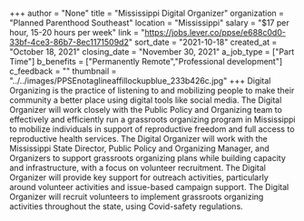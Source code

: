 +++
author = "None"
title = "Mississippi Digital Organizer"
organization = "Planned Parenthood Southeast"
location = "Mississippi"
salary = "$17 per hour, 15-20 hours per week"
link = "https://jobs.lever.co/ppse/e688c0d0-33bf-4ce3-86b7-8ec1171509d2"
sort_date = "2021-10-18"
created_at = "October 18, 2021"
closing_date = "November 30, 2021"
a_job_type = ["Part Time"]
b_benefits = ["Permanently Remote","Professional development"]
c_feedback = ""
thumbnail = "../../images/PPSEnotaglineaffillockupblue_233b426c.jpg"
+++
Digital Organizing is the practice of listening to and mobilizing people to make their community a better place using digital tools like social media. The Digital Organizer will work closely with the Public Policy and Organizing team to effectively and efficiently run a grassroots organizing program in Mississippi to mobilize individuals in support of reproductive freedom and full access to reproductive health services. The Digital Organizer will work with the Mississippi State Director, Public Policy and Organizing Manager, and Organizers to support grassroots organizing plans while building capacity and infrastructure, with a focus on volunteer recruitment. The Digital Organizer will provide key support for outreach activities, particularly around volunteer activities and issue-based campaign support. The Digital Organizer will recruit volunteers to implement grassroots organizing activities throughout the state, using Covid-safety regulations. 
